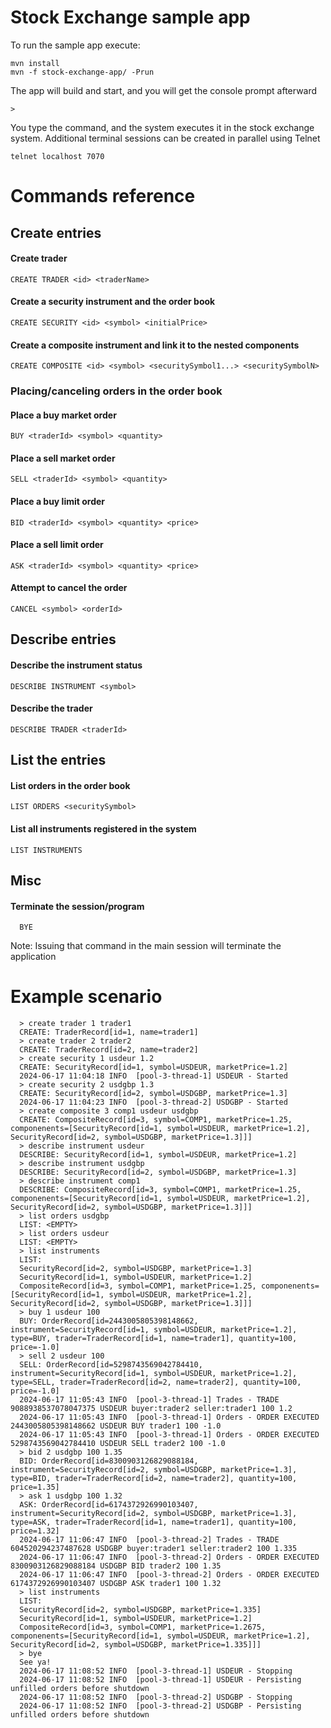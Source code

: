 # Stock Exchange sample app

To run the sample app execute:

    mvn install
    mvn -f stock-exchange-app/ -Prun

The app will build and start, and you will get the console prompt afterward

    >

You type the command, and the system executes it in the stock exchange system.
Additional terminal sessions can be created in parallel using Telnet

    telnet localhost 7070

# Commands reference

## Create entries

#### Create trader

    CREATE TRADER <id> <traderName>

#### Create a security instrument and the order book

    CREATE SECURITY <id> <symbol> <initialPrice>

#### Create a composite instrument and link it to the nested components

    CREATE COMPOSITE <id> <symbol> <securitySymbol1...> <securitySymbolN>

### Placing/canceling orders in the order book

#### Place a buy market order

    BUY <traderId> <symbol> <quantity>

#### Place a sell market order

    SELL <traderId> <symbol> <quantity>

#### Place a buy limit order

    BID <traderId> <symbol> <quantity> <price>

#### Place a sell limit order

    ASK <traderId> <symbol> <quantity> <price>

#### Attempt to cancel the order

    CANCEL <symbol> <orderId>

## Describe entries

#### Describe the instrument status

    DESCRIBE INSTRUMENT <symbol>

#### Describe the trader

    DESCRIBE TRADER <traderId>

## List the entries

#### List orders in the order book

    LIST ORDERS <securitySymbol>

#### List all instruments registered in the system

    LIST INSTRUMENTS

## Misc

#### Terminate the session/program

      BYE

Note: Issuing that command in the main session will terminate the application

# Example scenario

      > create trader 1 trader1
      CREATE: TraderRecord[id=1, name=trader1]
      > create trader 2 trader2
      CREATE: TraderRecord[id=2, name=trader2]
      > create security 1 usdeur 1.2
      CREATE: SecurityRecord[id=1, symbol=USDEUR, marketPrice=1.2]
      2024-06-17 11:04:18 INFO  [pool-3-thread-1] USDEUR - Started
      > create security 2 usdgbp 1.3
      CREATE: SecurityRecord[id=2, symbol=USDGBP, marketPrice=1.3]
      2024-06-17 11:04:23 INFO  [pool-3-thread-2] USDGBP - Started
      > create composite 3 comp1 usdeur usdgbp
      CREATE: CompositeRecord[id=3, symbol=COMP1, marketPrice=1.25, componenents=[SecurityRecord[id=1, symbol=USDEUR, marketPrice=1.2], SecurityRecord[id=2, symbol=USDGBP, marketPrice=1.3]]]
      > describe instrument usdeur
      DESCRIBE: SecurityRecord[id=1, symbol=USDEUR, marketPrice=1.2]
      > describe instrument usdgbp
      DESCRIBE: SecurityRecord[id=2, symbol=USDGBP, marketPrice=1.3]
      > describe instrument comp1
      DESCRIBE: CompositeRecord[id=3, symbol=COMP1, marketPrice=1.25, componenents=[SecurityRecord[id=1, symbol=USDEUR, marketPrice=1.2], SecurityRecord[id=2, symbol=USDGBP, marketPrice=1.3]]]
      > list orders usdgbp
      LIST: <EMPTY>
      > list orders usdeur
      LIST: <EMPTY>
      > list instruments
      LIST:
      SecurityRecord[id=2, symbol=USDGBP, marketPrice=1.3]
      SecurityRecord[id=1, symbol=USDEUR, marketPrice=1.2]
      CompositeRecord[id=3, symbol=COMP1, marketPrice=1.25, componenents=[SecurityRecord[id=1, symbol=USDEUR, marketPrice=1.2], SecurityRecord[id=2, symbol=USDGBP, marketPrice=1.3]]]
      > buy 1 usdeur 100
      BUY: OrderRecord[id=2443005805398148662, instrument=SecurityRecord[id=1, symbol=USDEUR, marketPrice=1.2], type=BUY, trader=TraderRecord[id=1, name=trader1], quantity=100, price=-1.0]
      > sell 2 usdeur 100
      SELL: OrderRecord[id=5298743569042784410, instrument=SecurityRecord[id=1, symbol=USDEUR, marketPrice=1.2], type=SELL, trader=TraderRecord[id=2, name=trader2], quantity=100, price=-1.0]
      2024-06-17 11:05:43 INFO  [pool-3-thread-1] Trades - TRADE 9088938537078047375 USDEUR buyer:trader2 seller:trader1 100 1.2
      2024-06-17 11:05:43 INFO  [pool-3-thread-1] Orders - ORDER EXECUTED 2443005805398148662 USDEUR BUY trader1 100 -1.0
      2024-06-17 11:05:43 INFO  [pool-3-thread-1] Orders - ORDER EXECUTED 5298743569042784410 USDEUR SELL trader2 100 -1.0
      > bid 2 usdgbp 100 1.35
      BID: OrderRecord[id=8300903126829088184, instrument=SecurityRecord[id=2, symbol=USDGBP, marketPrice=1.3], type=BID, trader=TraderRecord[id=2, name=trader2], quantity=100, price=1.35]
      > ask 1 usdgbp 100 1.32
      ASK: OrderRecord[id=6174372926990103407, instrument=SecurityRecord[id=2, symbol=USDGBP, marketPrice=1.3], type=ASK, trader=TraderRecord[id=1, name=trader1], quantity=100, price=1.32]
      2024-06-17 11:06:47 INFO  [pool-3-thread-2] Trades - TRADE 604520294237487628 USDGBP buyer:trader1 seller:trader2 100 1.335
      2024-06-17 11:06:47 INFO  [pool-3-thread-2] Orders - ORDER EXECUTED 8300903126829088184 USDGBP BID trader2 100 1.35
      2024-06-17 11:06:47 INFO  [pool-3-thread-2] Orders - ORDER EXECUTED 6174372926990103407 USDGBP ASK trader1 100 1.32
      > list instruments
      LIST:
      SecurityRecord[id=2, symbol=USDGBP, marketPrice=1.335]
      SecurityRecord[id=1, symbol=USDEUR, marketPrice=1.2]
      CompositeRecord[id=3, symbol=COMP1, marketPrice=1.2675, componenents=[SecurityRecord[id=1, symbol=USDEUR, marketPrice=1.2], SecurityRecord[id=2, symbol=USDGBP, marketPrice=1.335]]]
      > bye
      See ya!
      2024-06-17 11:08:52 INFO  [pool-3-thread-1] USDEUR - Stopping
      2024-06-17 11:08:52 INFO  [pool-3-thread-1] USDEUR - Persisting unfilled orders before shutdown
      2024-06-17 11:08:52 INFO  [pool-3-thread-2] USDGBP - Stopping
      2024-06-17 11:08:52 INFO  [pool-3-thread-2] USDGBP - Persisting unfilled orders before shutdown
